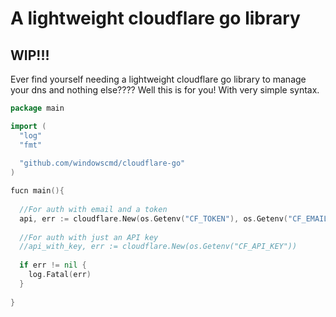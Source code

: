 # A lightweight cloudflare go library
## WIP!!!
Ever find yourself needing a lightweight cloudflare go library to manage your dns and nothing else???? Well this is for you! With very simple syntax.

```go
package main 

import (
  "log"
  "fmt"
  
  "github.com/windowscmd/cloudflare-go"
)

fucn main(){
  
  //For auth with email and a token
  api, err := cloudflare.New(os.Getenv("CF_TOKEN"), os.Getenv("CF_EMAIL"))
  
  //For auth with just an API key
  //api_with_key, err := cloudflare.New(os.Getenv("CF_API_KEY"))
  
  if err != nil {
    log.Fatal(err)
  }
  
}
```
